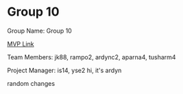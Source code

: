 # Group 10
Group Name: Group 10

[MVP Link](https://docs.google.com/document/d/1viztdoYW8ycVCIGo2WIv-xwo_nwSMjmlsOkazAC0V9A/edit?usp=share_link)

Team Members: jk88, rampo2, ardync2, aparna4, tusharm4

Project Manager: is14, yse2 hi, it's ardyn 


random changes